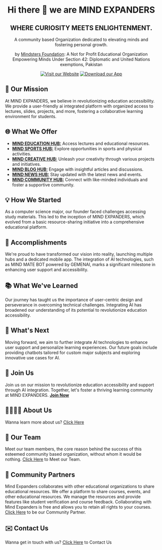 <div align="center">

# Hi there 👋 we are MIND EXPANDERS

## WHERE CURIOSITY MEETS ENLIGHTENMENT.

A community based Organization dedicated to elevating minds and fostering personal growth.

by [Mindsters Foundation](https://www.mindsters.org): A Not for Profit Educational Organization Empowering Minds Under Section 42: Diplomatic and United Nations exemptions, Pakistan 


[![Visit our Website](https://img.shields.io/badge/Visit%20our-Website-blue)](https://www.mindexpanders.org) [![Download our App](https://img.shields.io/badge/Download-our%20App-brightgreen)](https://www.mindexpanders.org/about/our-app)

</div>
 
## 🚀 Our Mission

At MIND EXPANDERS, we believe in revolutionizing education accessibility. We provide a user-friendly ai integrated platform with organized access to lectures, slides, projects, and more, fostering a collaborative learning environment for students.

## 🌐 What We Offer

- [**MIND EDUCATION HUB:**](https://www.mindexpanders.org/education) Access lectures and educational resources.
- [**MIND SPORTS HUB:**](https://www.mindexpanders.org/sports) Explore opportunities in sports and physical activities.
- [**MIND CREATIVE HUB:**](https://www.mindexpanders.org/creative) Unleash your creativity through various projects and initiatives.
- [**MIND BLOG HUB:**](https://www.mindexpanders.org/blog) Engage with insightful articles and discussions.
- [**MIND NEWS HUB:**](https://www.mindexpanders.org/news) Stay updated with the latest news and events.
- [**MIND COMMUNITY HUB:**](https://www.mindexpanders.org/community) Connect with like-minded individuals and foster a supportive community.

## 💡 How We Started

As a computer science major, our founder faced challenges accessing study materials. This led to the inception of MIND EXPANDERS, which evolved from a basic resource-sharing initiative into a comprehensive educational platform.

## 🌟 Accomplishments

We're proud to have transformed our vision into reality, launching multiple hubs and a dedicated mobile app. The integration of AI technologies, such as MIND MATE BOT powered by GEMENAI, marks a significant milestone in enhancing user support and accessibility.

## 📚 What We've Learned

Our journey has taught us the importance of user-centric design and perseverance in overcoming technical challenges. Integrating AI has broadened our understanding of its potential to revolutionize education accessibility.

## 🚀 What's Next

Moving forward, we aim to further integrate AI technologies to enhance user support and personalize learning experiences. Our future goals include providing chatbots tailored for custom major subjects and exploring innovative use cases for AI.

## 🌱 Join Us

Join us on our mission to revolutionize education accessibility and support through AI integration. Together, let's foster a thriving learning community at MIND EXPANDERS.
 [**Join Now**](https://www.mindexpanders.org/about/apply-now)

## 👨‍👩‍👧‍👦 About Us

Wanna learn more about us? [Click Here](https://www.mindexpanders.org/about/about-us)

## 🤝 Our Team

Meet our team members, the core reason behind the success of this esteemed community based organization, without whom it would be nothing. [Click Here](https://www.mindexpanders.org/about/our-team) to Meet our Team.


## 🤝 Community Partners

Mind Expanders collaborates with other educational organizations to share educational resources. We offer a platform to share courses, events, and other educational resources. We manage the resources and provide features like student verification and course feedback. Collaborating with Mind Expanders is free and allows you to retain all rights to your courses. [Click Here](https://www.mindexpanders.org/about/community-partners) to be our Community Partner.

## ✉️ Contact Us

Wanna get in touch with us? [Click Here](https://www.mindexpanders.org/about/contact-us) to Contact Us


